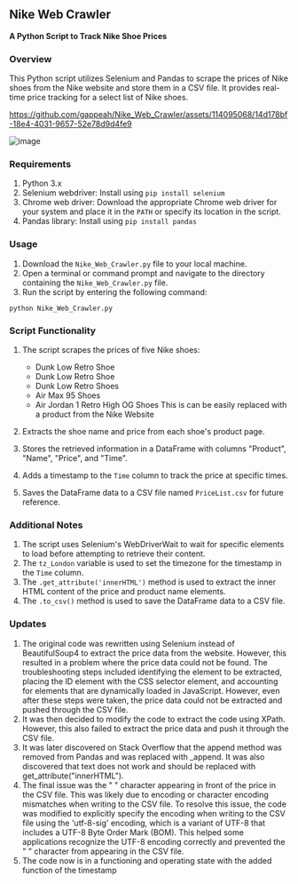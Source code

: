 ## Nike Web Crawler

**A Python Script to Track Nike Shoe Prices**

### Overview

This Python script utilizes Selenium and Pandas to scrape the prices of Nike shoes from the Nike website and store them in a CSV file. It provides real-time price tracking for a select list of Nike shoes.


https://github.com/gappeah/Nike_Web_Crawler/assets/114095068/14d178bf-18e4-4031-9657-52e78d9d4fe9

![image](https://github.com/gappeah/Nike_Web_Crawler/assets/114095068/525ee6b3-8467-4cf5-9f80-cdcf315f44f5)


### Requirements

1. Python 3.x
2. Selenium webdriver: Install using `pip install selenium`
3. Chrome web driver: Download the appropriate Chrome web driver for your system and place it in the `PATH` or specify its location in the script.
4. Pandas library: Install using `pip install pandas`

### Usage

1. Download the `Nike_Web_Crawler.py` file to your local machine.
2. Open a terminal or command prompt and navigate to the directory containing the `Nike_Web_Crawler.py` file.
3. Run the script by entering the following command:
```
python Nike_Web_Crawler.py
```

### Script Functionality

1. The script scrapes the prices of five Nike shoes:
    - Dunk Low Retro Shoe 
    - Dunk Low Retro Shoe 
    - Dunk Low Retro Shoes
    - Air Max 95 Shoes
    - Air Jordan 1 Retro High OG Shoes
This is can be easily replaced with a product from the Nike Website

2. Extracts the shoe name and price from each shoe's product page.
3. Stores the retrieved information in a DataFrame with columns "Product", "Name", "Price", and "Time".
4. Adds a timestamp to the `Time` column to track the price at specific times.
5. Saves the DataFrame data to a CSV file named `PriceList.csv` for future reference.

### Additional Notes

1. The script uses Selenium's WebDriverWait to wait for specific elements to load before attempting to retrieve their content.
2. The `tz_London` variable is used to set the timezone for the timestamp in the `Time` column.
3. The `.get_attribute('innerHTML')` method is used to extract the inner HTML content of the price and product name elements.
4. The `.to_csv()` method is used to save the DataFrame data to a CSV file.

### Updates

1. The original code was rewritten using Selenium instead of BeautifulSoup4 to extract the price data from the website. However, this resulted in a problem where the price data could not be found. The troubleshooting steps included identifying the element to be extracted, placing the ID element with the CSS selector element, and accounting for elements that are dynamically loaded in JavaScript. However, even after these steps were taken, the price data could not be extracted and pushed through the CSV file.
2. It was then decided to modify the code to extract the code using XPath. However, this also failed to extract the price data and push it through the CSV file.
3. It was later discovered on Stack Overflow that the append method was removed from Pandas and was replaced with _append. It was also discovered that text does not work and should be replaced with get_attribute("innerHTML").
4. The final issue was the " " character appearing in front of the price in the CSV file. This was likely due to encoding or character encoding mismatches when writing to the CSV file. To resolve this issue, the code was modified to explicitly specify the encoding when writing to the CSV file using the 'utf-8-sig' encoding, which is a variant of UTF-8 that includes a UTF-8 Byte Order Mark (BOM). This helped some applications recognize the UTF-8 encoding correctly and prevented the " " character from appearing in the CSV file.
5. The code now is in a functioning and operating state with the added function of the timestamp

